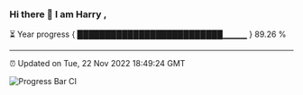 ### Hi there 👋 I am Harry , 

⏳ Year progress { ██████████████████████████▁▁▁▁ } 89.26 %

---

⏰ Updated on Tue, 22 Nov 2022 18:49:24 GMT

![Progress Bar CI](https://github.com/duykhang68/duykhang68/workflows/Progress%20Bar%20CI/badge.svg)
